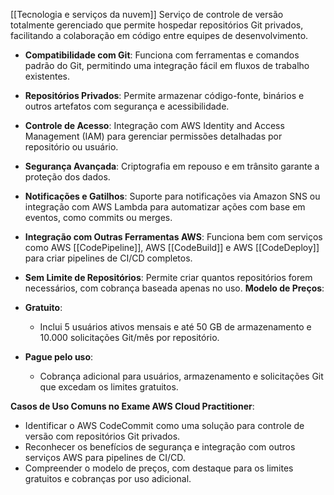 [[Tecnologia e serviços da nuvem]]
Serviço de controle de versão totalmente gerenciado que permite hospedar repositórios Git privados, facilitando a colaboração em código entre equipes de desenvolvimento.
- **Compatibilidade com Git**: Funciona com ferramentas e comandos padrão do Git, permitindo uma integração fácil em fluxos de trabalho existentes.
- **Repositórios Privados**: Permite armazenar código-fonte, binários e outros artefatos com segurança e acessibilidade.
- **Controle de Acesso**: Integração com AWS Identity and Access Management (IAM) para gerenciar permissões detalhadas por repositório ou usuário.
- **Segurança Avançada**: Criptografia em repouso e em trânsito garante a proteção dos dados.
- **Notificações e Gatilhos**: Suporte para notificações via Amazon SNS ou integração com AWS Lambda para automatizar ações com base em eventos, como commits ou merges.
- **Integração com Outras Ferramentas AWS**: Funciona bem com serviços como AWS [[CodePipeline]], AWS [[CodeBuild]] e AWS [[CodeDeploy]] para criar pipelines de CI/CD completos.
- **Sem Limite de Repositórios**: Permite criar quantos repositórios forem necessários, com cobrança baseada apenas no uso.
**Modelo de Preços**:

- **Gratuito**:
    - Inclui 5 usuários ativos mensais e até 50 GB de armazenamento e 10.000 solicitações Git/mês por repositório.
- **Pague pelo uso**:
    - Cobrança adicional para usuários, armazenamento e solicitações Git que excedam os limites gratuitos.

**Casos de Uso Comuns no Exame AWS Cloud Practitioner**:

- Identificar o AWS CodeCommit como uma solução para controle de versão com repositórios Git privados.
- Reconhecer os benefícios de segurança e integração com outros serviços AWS para pipelines de CI/CD.
- Compreender o modelo de preços, com destaque para os limites gratuitos e cobranças por uso adicional.